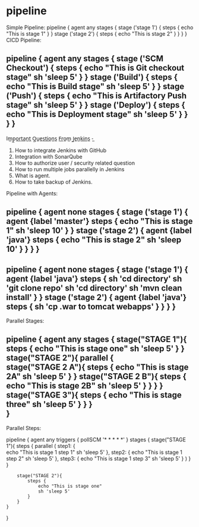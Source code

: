 # pipeline
Simple Pipeline:
pipeline {
	agent any
	stages {
		stage ('stage 1') {
			steps {
				echo "This is stage 1"
			}
		}
		stage ('stage 2') {
			steps {
				echo "This is stage 2"
			}
		}
	}
}
CICD Pipeline:

pipeline {
	agent any
	stages {
		stage ('SCM Checkout') {
			steps {
				echo "This is Git checkout stage"
				sh 'sleep 5'
			}
		}
		stage ('Build') {
			steps {
				echo "This is Build stage"
				sh 'sleep 5'
			}
		}
		stage ('Push') {
			steps {
				echo "This is Artifactory Push stage"
				sh 'sleep 5'
			}
		}
		stage ('Deploy') {
			steps {
				echo "This is Deployment stage"
				sh 'sleep 5'
			}
		}
	}
}
-------------------------------------------------------------------------------------------------------------
Im̲p̲o̲r̲t̲a̲n̲t̲ Q̲u̲e̲s̲t̲i̲o̲n̲s̲ F̲r̲o̲m̲ J̲e̲n̲k̲i̲n̲s̲ -̲
1.	How to integrate Jenkins with GitHub
2.	Integration with SonarQube
3.	How to authorize user / security related question
4.	How to run multiple jobs parallelly in Jenkins
5.	What is agent.
6.	How to take backup of Jenkins.






Pipeline with Agents:

pipeline {
	agent none
	stages {
		stage ('stage 1') {
			agent {label 'master'}
			steps {
				echo "This is stage 1"
				sh 'sleep 10'
			}
		}
		stage ('stage 2') {
			agent {label 'java'}
			steps {
				echo "This is stage 2"
				sh 'sleep 10'
			}
		}
	}
}
--------------------------------------------------------------------------------------------------------------

pipeline {
	agent none
	stages {
		stage ('stage 1') {
			agent {label 'java'}
			steps {
				sh 'cd directory'
				sh 'git clone repo'
				sh 'cd directory'
				sh 'mvn clean install'
			}
		}
		stage ('stage 2') {
			agent {label 'java'}
			steps {
				sh 'cp .war to tomcat webapps'
			}
		}
	}
}
--------------------------------------------------------------------------------------------------------------

Parallel Stages:

pipeline {
    agent any
    stages {
		stage("STAGE 1"){
            			steps {
                			echo "This is stage one"
               				 sh 'sleep 5'
           			 }
        		}
		stage("STAGE 2"){
			parallel {		
				stage("STAGE 2 A"){
					steps {
						echo "This is stage 2A"
						sh 'sleep 5'
					}
				}
				stage("STAGE 2 B"){
					steps {
						echo "This is stage 2B"
						sh 'sleep 5'
	                }
				}
			}
		}
		stage("STAGE 3"){
            			steps {
                			echo "This is stage three"
                			sh 'sleep 5'
           			 }
       		 }
    }    
}
--------------------------------------------------------------------------------------------------------------









Parallel Steps:

pipeline {
    agent any
    triggers {
		pollSCM '* * * * *'
	}
	stages {
		stage("STAGE 1"){
			steps {
				parallel (
					step1: {	
						echo "This is stage 1 step 1"
						sh 'sleep 5'
				    },
					step2: {
						echo "This is stage 1 step 2"
						sh 'sleep 5'
				    },
					step3: {
						echo "This is stage 1 step 3"
						sh 'sleep 5'
				    }
			   )
			}
		}
			
		stage("STAGE 2"){
			steps {
				echo "This is stage one"
				sh 'sleep 5'
			}
		}
    }    
}

